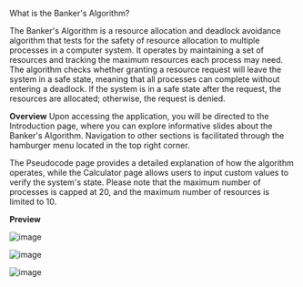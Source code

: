What is the Banker's Algorithm?

The Banker's Algorithm is a resource allocation and deadlock avoidance algorithm that tests for the safety of resource allocation to multiple processes in a computer system. It operates by maintaining a set of resources and tracking the maximum resources each process may need. The algorithm checks whether granting a resource request will leave the system in a safe state, meaning that all processes can complete without entering a deadlock. If the system is in a safe state after the request, the resources are allocated; otherwise, the request is denied.

**Overview**
Upon accessing the application, you will be directed to the Introduction page, where you can explore informative slides about the Banker's Algorithm. Navigation to other sections is facilitated through the hamburger menu located in the top right corner.

The Pseudocode page provides a detailed explanation of how the algorithm operates, while the Calculator page allows users to input custom values to verify the system's state. Please note that the maximum number of processes is capped at 20, and the maximum number of resources is limited to 10.

**Preview**

![image](https://github.com/user-attachments/assets/c4e5547d-d9b3-481c-9db2-e8d2ac694f2e)


![image](https://github.com/user-attachments/assets/0648b3d7-16e3-4919-8882-f296a39aa435)


![image](https://github.com/user-attachments/assets/4f054189-6e2f-4fef-84d5-0379a5b14f13)








